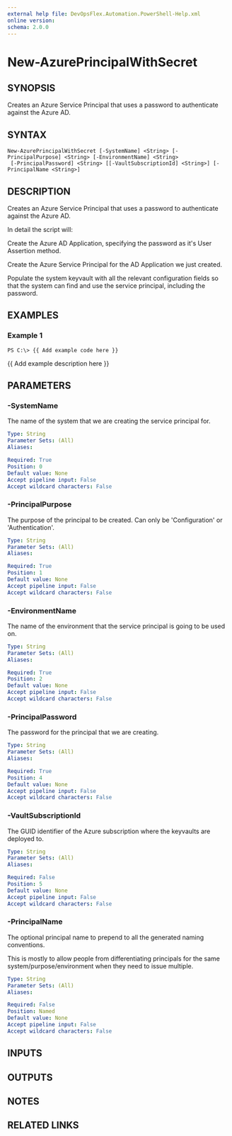 ```yaml
---
external help file: DevOpsFlex.Automation.PowerShell-Help.xml
online version: 
schema: 2.0.0
---
```


# New-AzurePrincipalWithSecret

## SYNOPSIS
Creates an Azure Service Principal that uses a password to authenticate against the Azure AD.

## SYNTAX

```
New-AzurePrincipalWithSecret [-SystemName] <String> [-PrincipalPurpose] <String> [-EnvironmentName] <String>
 [-PrincipalPassword] <String> [[-VaultSubscriptionId] <String>] [-PrincipalName <String>]
```

## DESCRIPTION
Creates an Azure Service Principal that uses a password to authenticate against the Azure AD.

In detail the script will:

Create the Azure AD Application, specifying the password as it's User Assertion method.

Create the Azure Service Principal for the AD Application we just created.

Populate the system keyvault with all the relevant configuration fields so that the system can find and use the service principal, including the password.

## EXAMPLES

### Example 1
```
PS C:\> {{ Add example code here }}
```

{{ Add example description here }}

## PARAMETERS

### -SystemName
The name of the system that we are creating the service principal for.

```yaml
Type: String
Parameter Sets: (All)
Aliases: 

Required: True
Position: 0
Default value: None
Accept pipeline input: False
Accept wildcard characters: False
```

### -PrincipalPurpose
The purpose of the principal to be created.
Can only be 'Configuration' or 'Authentication'.

```yaml
Type: String
Parameter Sets: (All)
Aliases: 

Required: True
Position: 1
Default value: None
Accept pipeline input: False
Accept wildcard characters: False
```

### -EnvironmentName
The name of the environment that the service principal is going to be used on.

```yaml
Type: String
Parameter Sets: (All)
Aliases: 

Required: True
Position: 2
Default value: None
Accept pipeline input: False
Accept wildcard characters: False
```

### -PrincipalPassword
The password for the principal that we are creating.

```yaml
Type: String
Parameter Sets: (All)
Aliases: 

Required: True
Position: 4
Default value: None
Accept pipeline input: False
Accept wildcard characters: False
```

### -VaultSubscriptionId
The GUID identifier of the Azure subscription where the keyvaults are deployed to.

```yaml
Type: String
Parameter Sets: (All)
Aliases: 

Required: False
Position: 5
Default value: None
Accept pipeline input: False
Accept wildcard characters: False
```

### -PrincipalName
The optional principal name to prepend to all the generated naming conventions.

This is mostly to allow people from differentiating principals for the same system/purpose/environment when they need to issue multiple.

```yaml
Type: String
Parameter Sets: (All)
Aliases: 

Required: False
Position: Named
Default value: None
Accept pipeline input: False
Accept wildcard characters: False
```

## INPUTS

## OUTPUTS

## NOTES

## RELATED LINKS

